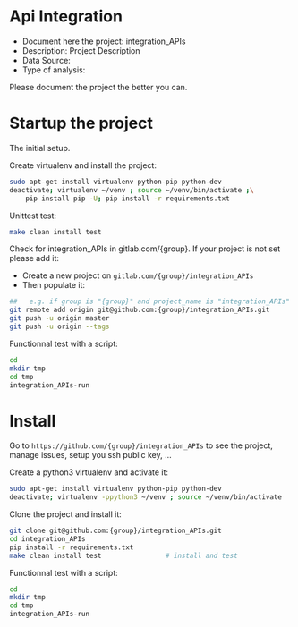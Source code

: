 # Api Integration
- Document here the project: integration_APIs
- Description: Project Description
- Data Source:
- Type of analysis:

Please document the project the better you can.

# Startup the project

The initial setup.

Create virtualenv and install the project:
```bash
sudo apt-get install virtualenv python-pip python-dev
deactivate; virtualenv ~/venv ; source ~/venv/bin/activate ;\
    pip install pip -U; pip install -r requirements.txt
```

Unittest test:
```bash
make clean install test
```

Check for integration_APIs in gitlab.com/{group}.
If your project is not set please add it:

- Create a new project on `gitlab.com/{group}/integration_APIs`
- Then populate it:

```bash
##   e.g. if group is "{group}" and project_name is "integration_APIs"
git remote add origin git@github.com:{group}/integration_APIs.git
git push -u origin master
git push -u origin --tags
```

Functionnal test with a script:

```bash
cd
mkdir tmp
cd tmp
integration_APIs-run
```

# Install

Go to `https://github.com/{group}/integration_APIs` to see the project, manage issues,
setup you ssh public key, ...

Create a python3 virtualenv and activate it:

```bash
sudo apt-get install virtualenv python-pip python-dev
deactivate; virtualenv -ppython3 ~/venv ; source ~/venv/bin/activate
```

Clone the project and install it:

```bash
git clone git@github.com:{group}/integration_APIs.git
cd integration_APIs
pip install -r requirements.txt
make clean install test                # install and test
```
Functionnal test with a script:

```bash
cd
mkdir tmp
cd tmp
integration_APIs-run
```
